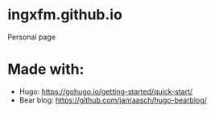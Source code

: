 # ingxfm.github.io
Personal page

# Made with:
- Hugo: https://gohugo.io/getting-started/quick-start/
- Bear blog: https://github.com/janraasch/hugo-bearblog/
